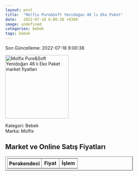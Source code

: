 ```yaml
---
layout: post
title:  "Molfix Pure&Soft Yenidoğan 46 lı Eko Paket"
date:   2022-07-18 6:00:38 +0300
image: undefined
categories: bebek
tags: bebek
---
```


Son Güncelleme: 2022-07-18 9:00:38

<img src="undefined" width="200" alt="Molfix Pure&Soft Yenidoğan 46 lı Eko Paket market fiyatları" />

Kategori: Bebek
<br />
Marka: Molfix

<h2>Market ve Online Satış Fiyatları</h2>

<table border="1" style="padding: 5px;width:80%;">
  <tr>
    <td style="padding: 5px;"><strong>Perakendeci</strong></td>
    <td><strong>Fiyat</strong></td>
    <td><strong>İşlem</strong></td>
  </tr>
  
</table>
